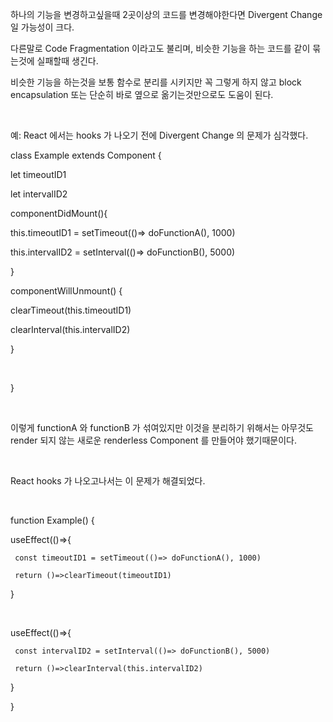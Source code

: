 하나의 기능을 변경하고싶을때 2곳이상의 코드를 변경해야한다면 Divergent Change 일 가능성이 크다.

다른말로 Code Fragmentation 이라고도 불리며, 비슷한 기능을 하는 코드를 같이 묶는것에 실패할때 생긴다.

비슷한 기능을 하는것을 보통 함수로 분리를 시키지만 꼭 그렇게 하지 않고 block encapsulation 또는 단순히 바로 옆으로 옮기는것만으로도 도움이 된다.

​

예: React 에서는 hooks 가 나오기 전에 Divergent Change 의 문제가 심각했다.

class Example extends Component {

let timeoutID1

let intervalID2

componentDidMount(){

   this.timeoutID1 = setTimeout(()=> doFunctionA(), 1000)

   this.intervalID2 = setInterval(()=> doFunctionB(), 5000)

}

componentWillUnmount() {

   clearTimeout(this.timeoutID1)

   clearInterval(this.intervalID2)

}

​

}

​

이렇게 functionA 와 functionB 가 섞여있지만 이것을 분리하기 위해서는 아무것도 render 되지 않는 새로운 renderless Component 를 만들어야 했기때문이다.

​

React hooks 가 나오고나서는 이 문제가 해결되었다.

​

function Example() {

   useEffect(()=>{

     const timeoutID1 = setTimeout(()=> doFunctionA(), 1000)

     return ()=>clearTimeout(timeoutID1)

   }

​

   useEffect(()=>{

     const intervalID2 = setInterval(()=> doFunctionB(), 5000)

     return ()=>clearInterval(this.intervalID2)

   }

}

​
